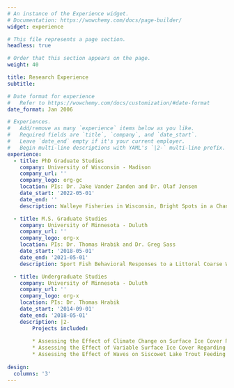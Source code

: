 ```yaml
---
# An instance of the Experience widget.
# Documentation: https://wowchemy.com/docs/page-builder/
widget: experience

# This file represents a page section.
headless: true

# Order that this section appears on the page.
weight: 40

title: Research Experience
subtitle:

# Date format for experience
#   Refer to https://wowchemy.com/docs/customization/#date-format
date_format: Jan 2006

# Experiences.
#   Add/remove as many `experience` items below as you like.
#   Required fields are `title`, `company`, and `date_start`.
#   Leave `date_end` empty if it's your current employer.
#   Begin multi-line descriptions with YAML's `|2-` multi-line prefix.
experience:
  - title: PhD Graduate Studies 
    company: University of Wisconsin - Madison
    company_url: ''
    company_logo: org-gc
    location: PIs: Dr. Jake Vander Zanden and Dr. Olaf Jensen
    date_start: '2022-05-01'
    date_end: ''
    description: Walleye Fisheries in Wisconsin, Bright Spots in a Changing Climate

  - title: M.S. Graduate Studies
    company: University of Minnesota - Duluth
    company_url: ''
    company_logo: org-x
    location: PIs: Dr. Thomas Hrabik and Dr. Greg Sass
    date_start: '2018-05-01'
    date_end: '2021-05-01'
    description: Sport Fish Behavioral Responses to a Littoral Coarse Woody Habitat Addition in a North-temperate Lake

  - title: Undergraduate Studies
    company: University of Minnesota - Duluth
    company_url: ''
    company_logo: org-x
    location: PIs: Dr. Thomas Hrabik
    date_start: '2014-09-01'
    date_end: '2018-05-01'
    description: |2-
        Projects included:
        
        * Assessing the Effect of Climate Change on Surface Ice Cover Regarding Siscowet Lake Trout Feeding Habits in Lake                  Superior
        * Assessing the Effect of Variable Surface Ice Cover Regarding Algal Productivity in Lake Superior
        * Assessing the Effect of Waves on Siscowet Lake Trout Feeding Habits
        
design:
  columns: '3'
---
```

